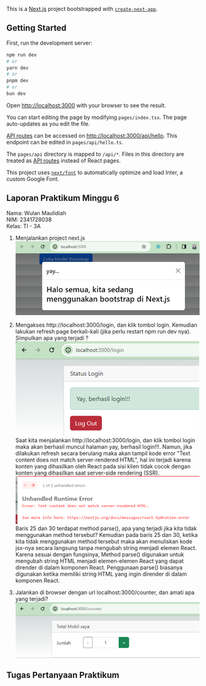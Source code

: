 This is a [Next.js](https://nextjs.org/) project bootstrapped with [`create-next-app`](https://github.com/vercel/next.js/tree/canary/packages/create-next-app).

## Getting Started

First, run the development server:

```bash
npm run dev
# or
yarn dev
# or
pnpm dev
# or
bun dev
```

Open [http://localhost:3000](http://localhost:3000) with your browser to see the result.

You can start editing the page by modifying `pages/index.tsx`. The page auto-updates as you edit the file.

[API routes](https://nextjs.org/docs/api-routes/introduction) can be accessed on [http://localhost:3000/api/hello](http://localhost:3000/api/hello). This endpoint can be edited in `pages/api/hello.ts`.

The `pages/api` directory is mapped to `/api/*`. Files in this directory are treated as [API routes](https://nextjs.org/docs/api-routes/introduction) instead of React pages.

This project uses [`next/font`](https://nextjs.org/docs/basic-features/font-optimization) to automatically optimize and load Inter, a custom Google Font.

## Laporan Praktikum Minggu 6

Nama: Wulan Maulidiah <br>
NIM: 2341728038 <br>
Kelas: TI - 3A

1. Menjalankan project next.js
![Screenshoot](assets-report/W06-1.png) <br>
2. Mengakses http://localhost:3000/login, dan klik tombol login. Kemudian lakukan refresh page berkali-kali (jika perlu restart npm run dev nya). Simpulkan apa yang terjadi ?
![Screenshoot](assets-report/W06-2.png) <br>
Saat kita menjalankan http://localhost:3000/login, dan klik tombol login maka akan berhasil muncul halaman yay, berhasil login!!!. Namun, jika dilakukan refresh secara berulang maka akan tampil kode error "Text content does not match server-rendered HTML", hal ini terjadi karena konten yang dihasilkan oleh React pada sisi klien tidak cocok dengan konten yang dihasilkan saat server-side rendering (SSR).
![Screenshoot](assets-report/W06-2a.png) <br>
Baris 25 dan 30 terdapat method parse(), apa yang terjadi jika kita tidak menggunakan method tersebut? 
Kemudian pada baris 25 dan 30, ketika kita tidak menggunakan method tersebut maka akan menuliskan kode jsx-nya secara langsung tanpa mengubah string menjadi elemen React. Karena sesuai dengan fungsinya, Method parse() digunakan untuk mengubah string HTML menjadi elemen-elemen React yang dapat dirender di dalam komponen React. Penggunaan parse() biasanya digunakan ketika memiliki string HTML yang ingin dirender di dalam komponen React.

3.  Jalankan di browser dengan url localhost:3000/counter, dan amati apa yang terjadi?
![Screenshoot](assets-report/W06-3.png) <br>

## Tugas Pertanyaan Praktikum